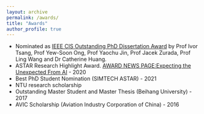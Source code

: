 ```yaml
---
layout: archive
permalink: /awards/
title: "Awards"
author_profile: true
---
```


- Nominated as [IEEE CIS Outstanding PhD Dissertation Award](https://cis.ieee.org/getting-involved/awards/13-cis-awards/293-ieee-cis-outstanding-ph-d-dissertation-award-nomination-instructions) by Prof Ivor Tsang, Prof Yew-Soon Ong, Prof Yaochu Jin, Prof Jacek Zurada, Prof Ling Wang and Dr Catherine Huang.
- ASTAR Research Highlight Award. [AWARD NEWS PAGE:Expecting the Unexpected From AI](https://research.a-star.edu.sg/articles/highlights/expecting-the-unexpected-from-ai/) - 2020
- Best PhD Student Nomination (SIMTECH ASTAR) - 2021
- NTU research scholarship
- Outstanding Master Student and Master Thesis (Beihang University) - 2017
- AVIC Scholarship (Aviation Industry Corporation of China) - 2016

